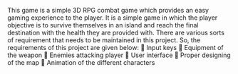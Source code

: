 This game is a simple 3D RPG combat game which
provides an easy gaming experience to the player. It is a simple game in which the player
objective is to survive themselves in an island and reach the final destination with the health
they are provided with. There are various sorts of requirement that needs to be maintained
in this project. So, the requirements of this project are given below:
  Input keys
 Equipment of the weapon
 Enemies attacking player
 User interface
 Proper designing of the map
 Animation of the different characters
